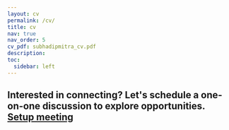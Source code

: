 ```yaml
---
layout: cv
permalink: /cv/
title: cv
nav: true
nav_order: 5
cv_pdf: subhadipmitra_cv.pdf
description:
toc:
  sidebar: left
---
```


## <p> Interested in connecting? Let's schedule a one-on-one discussion to explore opportunities. <b> <a href="https://calendly.com/contact-x9nm/30min" target="_blank"> Setup meeting </a> </b> </p>
